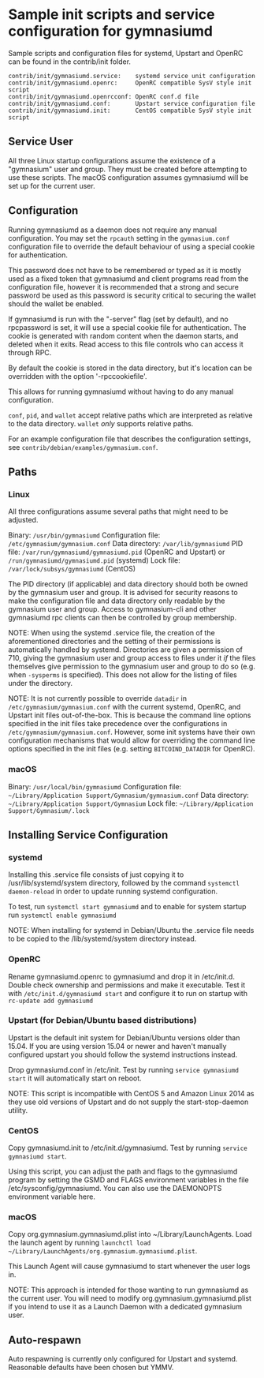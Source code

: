 Sample init scripts and service configuration for gymnasiumd
==========================================================

Sample scripts and configuration files for systemd, Upstart and OpenRC
can be found in the contrib/init folder.

    contrib/init/gymnasiumd.service:    systemd service unit configuration
    contrib/init/gymnasiumd.openrc:     OpenRC compatible SysV style init script
    contrib/init/gymnasiumd.openrcconf: OpenRC conf.d file
    contrib/init/gymnasiumd.conf:       Upstart service configuration file
    contrib/init/gymnasiumd.init:       CentOS compatible SysV style init script

Service User
---------------------------------

All three Linux startup configurations assume the existence of a "gymnasium" user
and group.  They must be created before attempting to use these scripts.
The macOS configuration assumes gymnasiumd will be set up for the current user.

Configuration
---------------------------------

Running gymnasiumd as a daemon does not require any manual configuration. You may
set the `rpcauth` setting in the `gymnasium.conf` configuration file to override
the default behaviour of using a special cookie for authentication.

This password does not have to be remembered or typed as it is mostly used
as a fixed token that gymnasiumd and client programs read from the configuration
file, however it is recommended that a strong and secure password be used
as this password is security critical to securing the wallet should the
wallet be enabled.

If gymnasiumd is run with the "-server" flag (set by default), and no rpcpassword is set,
it will use a special cookie file for authentication. The cookie is generated with random
content when the daemon starts, and deleted when it exits. Read access to this file
controls who can access it through RPC.

By default the cookie is stored in the data directory, but it's location can be overridden
with the option '-rpccookiefile'.

This allows for running gymnasiumd without having to do any manual configuration.

`conf`, `pid`, and `wallet` accept relative paths which are interpreted as
relative to the data directory. `wallet` *only* supports relative paths.

For an example configuration file that describes the configuration settings,
see `contrib/debian/examples/gymnasium.conf`.

Paths
---------------------------------

### Linux

All three configurations assume several paths that might need to be adjusted.

Binary:              `/usr/bin/gymnasiumd`
Configuration file:  `/etc/gymnasium/gymnasium.conf`
Data directory:      `/var/lib/gymnasiumd`
PID file:            `/var/run/gymnasiumd/gymnasiumd.pid` (OpenRC and Upstart) or `/run/gymnasiumd/gymnasiumd.pid` (systemd)
Lock file:           `/var/lock/subsys/gymnasiumd` (CentOS)

The PID directory (if applicable) and data directory should both be owned by the
gymnasium user and group. It is advised for security reasons to make the
configuration file and data directory only readable by the gymnasium user and
group. Access to gymnasium-cli and other gymnasiumd rpc clients can then be
controlled by group membership.

NOTE: When using the systemd .service file, the creation of the aforementioned
directories and the setting of their permissions is automatically handled by
systemd. Directories are given a permission of 710, giving the gymnasium user and group
access to files under it _if_ the files themselves give permission to the
gymnasium user and group to do so (e.g. when `-sysperms` is specified). This does not allow
for the listing of files under the directory.

NOTE: It is not currently possible to override `datadir` in
`/etc/gymnasium/gymnasium.conf` with the current systemd, OpenRC, and Upstart init
files out-of-the-box. This is because the command line options specified in the
init files take precedence over the configurations in
`/etc/gymnasium/gymnasium.conf`. However, some init systems have their own
configuration mechanisms that would allow for overriding the command line
options specified in the init files (e.g. setting `BITCOIND_DATADIR` for
OpenRC).

### macOS

Binary:              `/usr/local/bin/gymnasiumd`
Configuration file:  `~/Library/Application Support/Gymnasium/gymnasium.conf`
Data directory:      `~/Library/Application Support/Gymnasium`
Lock file:           `~/Library/Application Support/Gymnasium/.lock`

Installing Service Configuration
-----------------------------------

### systemd

Installing this .service file consists of just copying it to
/usr/lib/systemd/system directory, followed by the command
`systemctl daemon-reload` in order to update running systemd configuration.

To test, run `systemctl start gymnasiumd` and to enable for system startup run
`systemctl enable gymnasiumd`

NOTE: When installing for systemd in Debian/Ubuntu the .service file needs to be copied to the /lib/systemd/system directory instead.

### OpenRC

Rename gymnasiumd.openrc to gymnasiumd and drop it in /etc/init.d.  Double
check ownership and permissions and make it executable.  Test it with
`/etc/init.d/gymnasiumd start` and configure it to run on startup with
`rc-update add gymnasiumd`

### Upstart (for Debian/Ubuntu based distributions)

Upstart is the default init system for Debian/Ubuntu versions older than 15.04. If you are using version 15.04 or newer and haven't manually configured upstart you should follow the systemd instructions instead.

Drop gymnasiumd.conf in /etc/init.  Test by running `service gymnasiumd start`
it will automatically start on reboot.

NOTE: This script is incompatible with CentOS 5 and Amazon Linux 2014 as they
use old versions of Upstart and do not supply the start-stop-daemon utility.

### CentOS

Copy gymnasiumd.init to /etc/init.d/gymnasiumd. Test by running `service gymnasiumd start`.

Using this script, you can adjust the path and flags to the gymnasiumd program by
setting the GSMD and FLAGS environment variables in the file
/etc/sysconfig/gymnasiumd. You can also use the DAEMONOPTS environment variable here.

### macOS

Copy org.gymnasium.gymnasiumd.plist into ~/Library/LaunchAgents. Load the launch agent by
running `launchctl load ~/Library/LaunchAgents/org.gymnasium.gymnasiumd.plist`.

This Launch Agent will cause gymnasiumd to start whenever the user logs in.

NOTE: This approach is intended for those wanting to run gymnasiumd as the current user.
You will need to modify org.gymnasium.gymnasiumd.plist if you intend to use it as a
Launch Daemon with a dedicated gymnasium user.

Auto-respawn
-----------------------------------

Auto respawning is currently only configured for Upstart and systemd.
Reasonable defaults have been chosen but YMMV.
